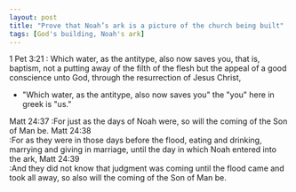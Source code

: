 ```yaml
---
layout: post
title: "Prove that Noah’s ark is a picture of the church being built"
tags: [God's building, Noah's ark]
---
```


1 Pet 3:21
: Which water, as the antitype, also now saves you, that is, baptism, not a putting away of the filth of the flesh but the appeal of a good conscience unto God, through the resurrection of Jesus Christ,
- "Which water, as the antitype, also now saves you" the "you" here in greek is "us."

Matt 24:37
:For just as the days of Noah were, so will the coming of the Son of Man be.
Matt 24:38  
:For as they were in those days before the flood, eating and drinking, marrying and giving in marriage, until the day in which Noah entered into the ark,
Matt 24:39  
:And they did not know that judgment was coming until the flood came and took all away, so also will the coming of the Son of Man be.
